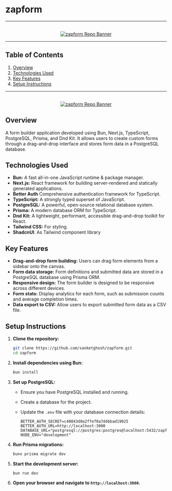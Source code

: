 # zapform

---

<div align="center">
  <br />
    <a href="https://github.com/sanketghosh/zapform" target="_blank">
      <img src="https://github.com/sanketghosh/zapform/blob/main/public/zapformRepoBanner.png" alt="zapform Repo Banner">
    </a>
  <br />
</div>

---

## Table of Contents

1. [Overview](#overview)
2. [Technologies Used](#tech-stack)
3. [Key Features](#features)
4. [Setup Instructions](#setup-instruction)

---

<div align="center">
  <br />
    <a href="https://github.com/sanketghosh/zapform" target="_blank">
      <img src="https://github.com/sanketghosh/zapform/blob/main/public/zapform.png" alt="zapform Repo Banner">
    </a>
  <br />
</div>

## <a name="overview">Overview</a>

A form builder application developed using Bun, Next.js, TypeScript, PostgreSQL, Prisma, and Dnd Kit. It allows users to create custom forms through a drag-and-drop interface and stores form data in a PostgreSQL database.

## <a name="tech-stack">Technologies Used</a>

- **Bun:** A fast all-in-one JavaScript runtime & package manager.
- **Next.js:** React framework for building server-rendered and statically generated applications.
- **Better Auth** Comprehensive authentication framework for TypeScript.
- **TypeScript:** A strongly typed superset of JavaScript.
- **PostgreSQL:** A powerful, open-source relational database system.
- **Prisma:** A modern database ORM for TypeScript.
- **Dnd Kit:** A lightweight, performant, accessible drag-and-drop toolkit for React.
- **Tailwind CSS:** For styling.
- **ShadcnUI**: As Tailwind component library

## <a name="features">Key Features</a>

- **Drag-and-drop form building:** Users can drag form elements from a sidebar onto the canvas.
- **Form data storage:** Form definitions and submitted data are stored in a PostgreSQL database using Prisma ORM.
- **Responsive design:** The form builder is designed to be responsive across different devices.
- **Form stats:** Display analytics for each form, such as submission counts and average completion times.
- **Data export to CSV:** Allow users to export submitted form data as a CSV file.

## <a name="setup-instruction">Setup Instructions</a>

1.  **Clone the repository:**

    ```bash
    git clone https://github.com/sanketghosh/zapform.git
    cd zapform
    ```

2.  **Install dependencies using Bun:**

    ```bash
    bun install
    ```

3.  **Set up PostgreSQL:**

    - Ensure you have PostgreSQL installed and running.
    - Create a database for the project.
    - Update the `.env` file with your database connection details:

      ```
      BETTER_AUTH_SECRET=c40843d8e2ffef0a7d4bbad19025
      BETTER_AUTH_URL=http://localhost:3000
      DATABASE_URL="postgresql://postgres:postgres@localhost:5432/zapform"
      NODE_ENV="development"
      ```

4.  **Run Prisma migrations:**

    ```bash
    bunx prisma migrate dev
    ```

5.  **Start the development server:**

    ```bash
    bun run dev
    ```

6.  **Open your browser and navigate to `http://localhost:3000`.**
